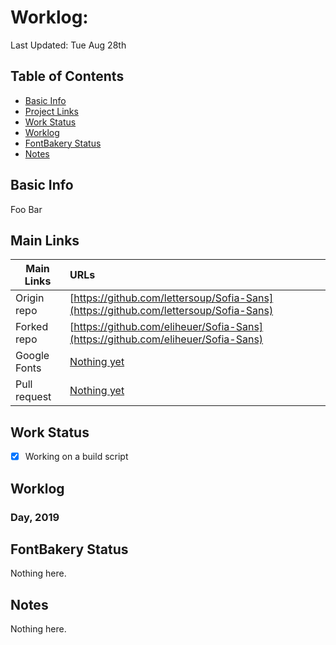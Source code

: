 # Worklog:

Last Updated: Tue Aug 28th

## Table of Contents

* [Basic Info](#basic-info)
* [Project Links](#project-links)
* [Work Status](#work-status)
* [Worklog](#Worklog)
* [FontBakery Status](#fontbakery-status)
* [Notes](#notes)

## Basic Info

Foo Bar

## Main Links

| Main Links     | URLs                                                                                   |
| -------------- | :------------------------------------------------------------------------------------- |
| Origin repo    | [https://github.com/lettersoup/Sofia-Sans](https://github.com/lettersoup/Sofia-Sans)   |
| Forked repo    | [https://github.com/eliheuer/Sofia-Sans](https://github.com/eliheuer/Sofia-Sans)       |
| Google Fonts   | [Nothing yet](https://fonts.google.com)                                                |
| Pull request   | [Nothing yet](https://github.com/google/fonts/pull)                                    |

## Work Status

- [x] Working on a build script

## Worklog

### Day, 2019

## FontBakery Status

Nothing here.

## Notes

Nothing here.
